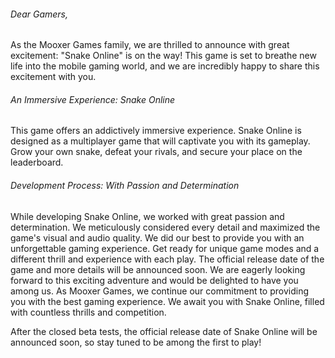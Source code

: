 ###### Dear Gamers,

As the Mooxer Games family, we are thrilled to announce with great
excitement: "Snake Online" is on the way! This game is set to breathe
new life into the mobile gaming world, and we are incredibly happy to
share this excitement with you.

###### An Immersive Experience: Snake Online

This game offers an addictively immersive experience. Snake Online is
designed as a multiplayer game that will captivate you with its
gameplay. Grow your own snake, defeat your rivals, and secure your place
on the leaderboard.

###### Development Process: With Passion and Determination

While developing Snake Online, we worked with great passion and
determination. We meticulously considered every detail and maximized the
game's visual and audio quality. We did our best to provide you with an
unforgettable gaming experience. Get ready for unique game modes and a
different thrill and experience with each play. The official release
date of the game and more details will be announced soon. We are eagerly
looking forward to this exciting adventure and would be delighted to
have you among us. As Mooxer Games, we continue our commitment to
providing you with the best gaming experience. We await you with Snake
Online, filled with countless thrills and competition.

After the closed beta tests, the official release date of Snake Online
will be announced soon, so stay tuned to be among the first to play!